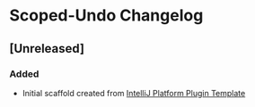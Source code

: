 <!-- Keep a Changelog guide -> https://keepachangelog.com -->

# Scoped-Undo Changelog

## [Unreleased]
### Added
- Initial scaffold created from [IntelliJ Platform Plugin Template](https://github.com/JetBrains/intellij-platform-plugin-template)
